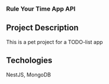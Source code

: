 ### Rule Your Time App API

## Project Description

This is a pet project for a TODO-list app

## Techologies

NestJS, MongoDB